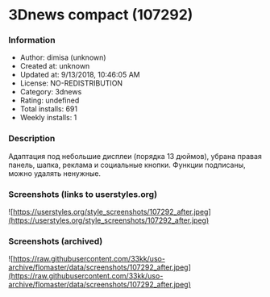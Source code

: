 # 3Dnews compact (107292)

### Information
- Author: dimisa (unknown)
- Created at: unknown
- Updated at: 9/13/2018, 10:46:05 AM
- License: NO-REDISTRIBUTION
- Category: 3dnews
- Rating: undefined
- Total installs: 691
- Weekly installs: 1


### Description
Адаптация под небольшие дисплеи (порядка 13 дюймов), убрана правая панель, шапка, реклама и социальные кнопки. Функции подписаны, можно удалять ненужные.


### Screenshots (links to userstyles.org)
![https://userstyles.org/style_screenshots/107292_after.jpeg](https://userstyles.org/style_screenshots/107292_after.jpeg)


### Screenshots (archived)
![https://raw.githubusercontent.com/33kk/uso-archive/flomaster/data/screenshots/107292_after.jpeg](https://raw.githubusercontent.com/33kk/uso-archive/flomaster/data/screenshots/107292_after.jpeg)
